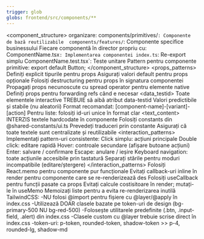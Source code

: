 ```yaml
---
trigger: glob
globs: frontend/src/components/**
---
```


<component_structure>
organizare:
components/primitives/`: Componente de bază reutilizabile 
components/features/`: Componente specifice businessului
Fiecare componentă în director propriu cu:
ComponentName.tsx`: Implementarea componentei
index.ts`: Re-export simplu
ComponentName.test.tsx`: Teste unitare
Pattern pentru componente primitive:
export default Button;
</component_structure>
<props_patterns>
Definiți explicit tipurile pentru props
Asigurați valori default pentru props opționale
Folosiți destructuring pentru props în signatura componentei
Propagați props necunoscute cu spread operator pentru elemente native
Definiți props pentru forwarding refs când e necesar
<data_testid>
Toate elementele interactive TREBUIE să aibă atribut data-testid
Valori predictibile și stabile (nu aleatorii)
Format recomandat: [component-name]-[variant]-[action]
Pentru liste: folosiți id-uri unice în format clar
<text_content>
INTERZIS textele hardcodate în componente
Folosiți constants din @shared-constants/ui.ts
Prevedeți traduceri prin constante
Asigurați că toate textele sunt centralizate și reutilizabile
<interaction_patterns>
Implementați pattern-uri consistente:
Click simplu: acțiuni principale
Double click: editare rapidă
Hover: controale secundare (afișare butoane acțiuni)
Enter: salvare / confirmare
Escape: anulare / ieșire
Keyboard navigation: toate acțiunile accesibile prin tastatură
Separați stările pentru moduri incompatibile (editare/ștergere)
</interaction_patterns>
<performance>
Folosiți React.memo pentru componente pur funcționale
Evitați callback-uri inline în render pentru componente care se re-renderizează des
Folosiți useCallback pentru funcții pasate ca props
Evitați calcule costisitoare în render; mutați-le în useMemo
Memoizați liste pentru a evita re-renderizarea inutilă
</performance>
<Styling>
TailwindCSS:
-NU folosi @import pentru fișiere cu @layer/@apply în index.css
-Utilizează DOAR clasele bazate pe token-uri de design (bg-primary-500 NU bg-red-500)
-Folosește utilitarele predefinite (.btn, .input-field, .alert) din index.css
-Clasele custom cu @layer trebuie scrise direct în index.css
-token-uri: p-token, rounded-token, shadow-token >> p-4, rounded-lg, shadow-md
</Styling>